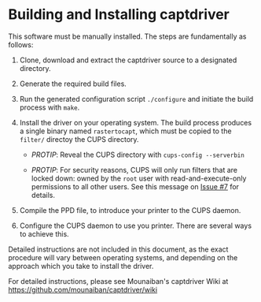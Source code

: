 # Building and Installing captdriver

This software must be manually installed. The steps are fundamentally
as follows:

1. Clone, download and extract the captdriver source to a designated
   directory.

2. Generate the required build files.

3. Run the generated configuration script `./configure` and initiate
   the build process with `make`.

4. Install the driver on your operating system. The build process
   produces a single binary named `rastertocapt`, which must be 
   copied to the `filter/` directoy the CUPS directory.

   * *PROTIP*: Reveal the CUPS directory with `cups-config --serverbin`

   * *PROTIP*: For security reasons, CUPS will only run filters that
     are locked down: owned by the `root` user with read-and-execute-only
     permissions to all other users. See this message on
     [Issue #7](https://github.com/agalakhov/captdriver/issues/7#issuecomment-604221791) for details.

5. Compile the PPD file, to introduce your printer to the CUPS 
   daemon.

6. Configure the CUPS daemon to use you printer. There are several
   ways to achieve this.

Detailed instructions are not included in this document, as the
exact procedure will vary between operating systems, and depending
on the approach which you take to install the driver.

For detailed instructions, please see Mounaiban's captdriver Wiki
at https://github.com/mounaiban/captdriver/wiki

[wiki]: http://github.com/mounaiban/captdriver/wiki "Mounaiban's captdriver Project Wiki."
